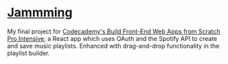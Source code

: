 # [Jammming](https://jammming-vrrajkum.vercel.app/)

My final project for [Codecademy's Build Front-End Web Apps from Scratch Pro Intensive](https://www.credential.net/lqi5ogcj); a React app which uses OAuth and the Spotify API to create and save music playlists. Enhanced with drag-and-drop functionality in the playlist builder.
